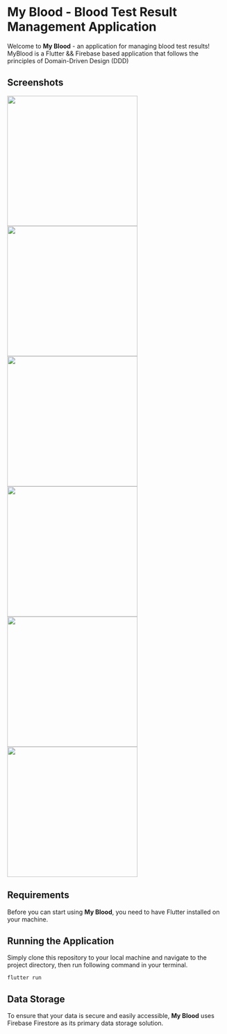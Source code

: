 
# My Blood - Blood Test Result Management Application

Welcome to **My Blood** - an application for managing blood test results! MyBlood is a Flutter && Firebase based application that follows the principles of Domain-Driven Design (DDD)

## Screenshots
<p float="left">
<img src="flutter_07.png" width="300">
<img src="flutter_01.png" width="300">
<img src="flutter_02.png" width="300">
<img src="flutter_03.png" width="300">
<img src="flutter_04.png" width="300">
<img src="flutter_06.png" width="300">
</p>

## Requirements

Before you can start using **My Blood**, you need to have Flutter installed on your machine.

## Running the Application

Simply clone this repository to your local machine and navigate to the project directory, then run following command in your terminal.

```
flutter run
```

## Data Storage

To ensure that your data is secure and easily accessible, **My Blood** uses Firebase Firestore as its primary data storage solution.
